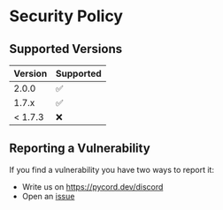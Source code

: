 # Security Policy

## Supported Versions

| Version | Supported          |
| ------- | ------------------ |
| 2.0.0   | :white_check_mark: |
| 1.7.x   | :white_check_mark: |
| < 1.7.3 | :x:                |

## Reporting a Vulnerability

If you find a vulnerability you have two ways to report it:
- Write us on https://pycord.dev/discord
- Open an [issue](https://github.com/Pycord-Development/pycord/issues/new/choose)
